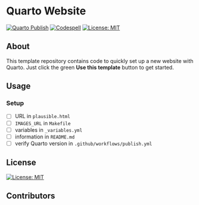 # Quarto Website

[![Quarto Publish](https://github.com/lnnrtwttkhn/quarto-website/actions/workflows/publish.yml/badge.svg)](https://github.com/lnnrtwttkhn/quarto-website/actions/workflows/publish.yml)
[![Codespell](https://github.com/lnnrtwttkhn/quarto-website/actions/workflows/codespell.yml/badge.svg)](https://github.com/lnnrtwttkhn/quarto-website/actions/workflows/codespell.yml)
[![License: MIT](https://img.shields.io/badge/License-MIT-yellow.svg)](https://opensource.org/licenses/MIT)

## About

This template repository contains code to quickly set up a new website with Quarto.
Just click the green **Use this template** button to get started.

## Usage

### Setup

- [ ] URL in `plausible.html`
- [ ] `IMAGES_URL` in `Makefile`
- [ ] variables in `_variables.yml`
- [ ] information in `README.md`
- [ ] verify Quarto version in `.github/workflows/publish.yml`

## License

[![License: MIT](https://img.shields.io/badge/License-MIT-yellow.svg)](https://opensource.org/licenses/MIT)

## Contributors


